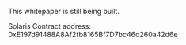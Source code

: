 This whitepaper is still being built. 

Solaris Contract address: 0xE197d91488A8Af2fb8165Bf7D7bc46d260a42d6e
